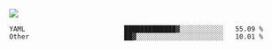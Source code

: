 ![](https://github-profile-summary-cards.vercel.app/api/cards/profile-details?username=igtm&theme=dracula)
<!--START_SECTION:waka-->

```text
YAML                         █████████████▓░░░░░░░░░░░   55.09 %
Other                        ██▓░░░░░░░░░░░░░░░░░░░░░░   10.01 %
```

<!--END_SECTION:waka-->
